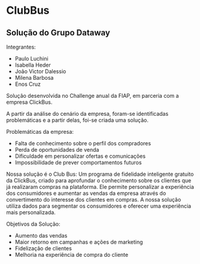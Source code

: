 # ClubBus
## Solução do Grupo Dataway 

Integrantes:
- Paulo Luchini
- Isabella Heder
- João Victor Dalessio
- Milena Barbosa
- Enos Cruz

Solução desenvolvida no Challenge anual da FIAP, em parceria com a empresa ClickBus.

A partir da análise do cenário da empresa, foram-se identificadas problemáticas e a partir delas, foi-se criada uma solução.

Problemáticas da empresa:
- Falta de conhecimento sobre o perfil dos compradores
- Perda de oportunidades de venda
- Dificuldade em personalizar ofertas e comunicações
- Impossibilidade de prever comportamentos futuros

Nossa solução é o Club Bus:
Um programa de fidelidade inteligente gratuito da ClickBus, criado para aprofundar o conhecimento sobre os clientes que já realizaram compras na plataforma.
Ele permite personalizar a experiência dos consumidores e aumentar as vendas da empresa através do convertimento do interesse dos clientes em compras.
A nossa solução utiliza dados para segmentar os consumidores e oferecer uma experiência mais personalizada.

Objetivos da Solução:
- Aumento das vendas
- Maior retorno em campanhas e ações de marketing
- Fidelização de clientes
- Melhoria na experiência de compra do cliente
